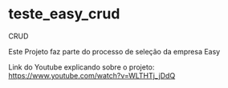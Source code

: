 # teste_easy_crud
CRUD

Este Projeto faz parte do processo de seleção da empresa Easy

Link do Youtube explicando sobre o projeto: https://www.youtube.com/watch?v=WLTHTj_jDdQ



